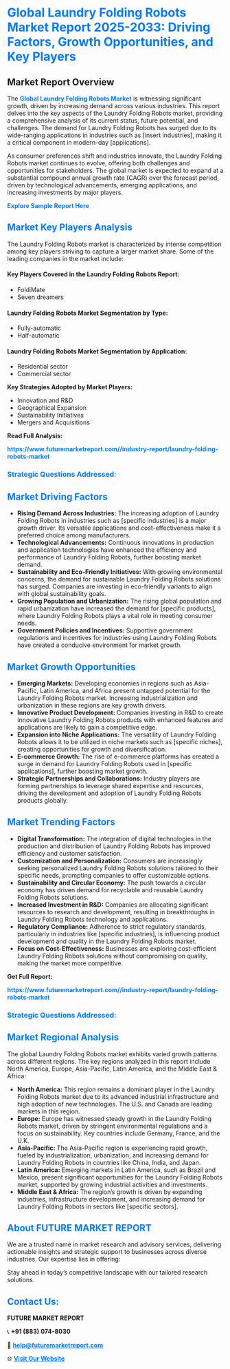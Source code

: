 <h1 style="color: #007BFF;">Global Laundry Folding Robots Market Report 2025-2033: Driving Factors, Growth Opportunities, and Key Players</h1>

<section id="overview">
<h2>Market Report Overview</h2>
<p>The <a href="https://www.futuremarketreport.com//industry-report/laundry-folding-robots-market" style="color: #007BFF; text-decoration: none;"><strong>Global Laundry Folding Robots Market</strong></a> is witnessing significant growth, driven by increasing demand across various industries. This report delves into the key aspects of the Laundry Folding Robots market, providing a comprehensive analysis of its current status, future potential, and challenges. The demand for Laundry Folding Robots has surged due to its wide-ranging applications in industries such as [insert industries], making it a critical component in modern-day [applications].</p>
<p>As consumer preferences shift and industries innovate, the Laundry Folding Robots market continues to evolve, offering both challenges and opportunities for stakeholders. The global market is expected to expand at a substantial compound annual growth rate (CAGR) over the forecast period, driven by technological advancements, emerging applications, and increasing investments by major players.</p>
</section>

<section id="overview">
<p><a href="https://www.futuremarketreport.com//request-sample/reportId=63535" style="color: #007BFF; text-decoration: none;"><strong>Explore Sample Report Here</strong></a></p>
</section>

<section id="key-players">
<h2 style="color: #007BFF;">Market Key Players Analysis</h2>
<p>The Laundry Folding Robots market is characterized by intense competition among key players striving to capture a larger market share. Some of the leading companies in the market include:</p>
<h4>Key Players Covered in the Laundry Folding Robots Report:</h4>
<ul><li>FoldiMate</li><li>Seven dreamers</li></ul>
<h4>Laundry Folding Robots Market Segmentation by Type:</h4>
<ul><li>Fully-automatic</li><li>Half-automatic</li></ul>

<h4>Laundry Folding Robots Market Segmentation by Application:</h4>
<ul><li>Residential sector</li><li>Commercial sector</li></ul>
<p><strong>Key Strategies Adopted by Market Players:</strong></p>
<ul>
<li>Innovation and R&D</li>
<li>Geographical Expansion</li>
<li>Sustainability Initiatives</li>
<li>Mergers and Acquisitions</li>
</ul>
</section>

<section>
<p><strong>Read Full Analysis: </strong></p><a href="https://www.futuremarketreport.com//industry-report/laundry-folding-robots-market" style="color: #007BFF; text-decoration: none;"><strong>https://www.futuremarketreport.com//industry-report/laundry-folding-robots-market</strong></a>
<h3 style="color: #007BFF;">Strategic Questions Addressed:</h3>
</section>

<section id="driving-factors">
<h2 style="color: #007BFF;">Market Driving Factors</h2>
<ul>
<li><strong>Rising Demand Across Industries:</strong> The increasing adoption of Laundry Folding Robots in industries such as [specific industries] is a major growth driver. Its versatile applications and cost-effectiveness make it a preferred choice among manufacturers.</li>
<li><strong>Technological Advancements:</strong> Continuous innovations in production and application technologies have enhanced the efficiency and performance of Laundry Folding Robots, further boosting market demand.</li>
<li><strong>Sustainability and Eco-Friendly Initiatives:</strong> With growing environmental concerns, the demand for sustainable Laundry Folding Robots solutions has surged. Companies are investing in eco-friendly variants to align with global sustainability goals.</li>
<li><strong>Growing Population and Urbanization:</strong> The rising global population and rapid urbanization have increased the demand for [specific products], where Laundry Folding Robots plays a vital role in meeting consumer needs.</li>
<li><strong>Government Policies and Incentives:</strong> Supportive government regulations and incentives for industries using Laundry Folding Robots have created a conducive environment for market growth.</li>
</ul>
</section>

<section id="growth-opportunities">
<h2 style="color: #007BFF;">Market Growth Opportunities</h2>
<ul>
<li><strong>Emerging Markets:</strong> Developing economies in regions such as Asia-Pacific, Latin America, and Africa present untapped potential for the Laundry Folding Robots market. Increasing industrialization and urbanization in these regions are key growth drivers.</li>
<li><strong>Innovative Product Development:</strong> Companies investing in R&D to create innovative Laundry Folding Robots products with enhanced features and applications are likely to gain a competitive edge.</li>
<li><strong>Expansion into Niche Applications:</strong> The versatility of Laundry Folding Robots allows it to be utilized in niche markets such as [specific niches], creating opportunities for growth and diversification.</li>
<li><strong>E-commerce Growth:</strong> The rise of e-commerce platforms has created a surge in demand for Laundry Folding Robots used in [specific applications], further boosting market growth.</li>
<li><strong>Strategic Partnerships and Collaborations:</strong> Industry players are forming partnerships to leverage shared expertise and resources, driving the development and adoption of Laundry Folding Robots products globally.</li>
</ul>
</section>

<section id="trending-factors">
<h2 style="color: #007BFF;">Market Trending Factors</h2>
<ul>
<li><strong>Digital Transformation:</strong> The integration of digital technologies in the production and distribution of Laundry Folding Robots has improved efficiency and customer satisfaction.</li>
<li><strong>Customization and Personalization:</strong> Consumers are increasingly seeking personalized Laundry Folding Robots solutions tailored to their specific needs, prompting companies to offer customizable options.</li>
<li><strong>Sustainability and Circular Economy:</strong> The push towards a circular economy has driven demand for recyclable and reusable Laundry Folding Robots solutions.</li>
<li><strong>Increased Investment in R&D:</strong> Companies are allocating significant resources to research and development, resulting in breakthroughs in Laundry Folding Robots technology and applications.</li>
<li><strong>Regulatory Compliance:</strong> Adherence to strict regulatory standards, particularly in industries like [specific industries], is influencing product development and quality in the Laundry Folding Robots market.</li>
<li><strong>Focus on Cost-Effectiveness:</strong> Businesses are exploring cost-efficient Laundry Folding Robots solutions without compromising on quality, making the market more competitive.</li>
</ul>
</section>

<section>
<p><strong>Get Full Report: </strong></p><a href="https://www.futuremarketreport.com//industry-report/laundry-folding-robots-market" style="color: #007BFF; text-decoration: none;"><strong>https://www.futuremarketreport.com//industry-report/laundry-folding-robots-market</strong></a>
<h3 style="color: #007BFF;">Strategic Questions Addressed:</h3>
</section>


<section id="regional-analysis">
<h2 style="color: #007BFF;">Market Regional Analysis</h2>
<p>The global Laundry Folding Robots market exhibits varied growth patterns across different regions. The key regions analyzed in this report include North America, Europe, Asia-Pacific, Latin America, and the Middle East & Africa:</p>
<ul>
<li><strong>North America:</strong> This region remains a dominant player in the Laundry Folding Robots market due to its advanced industrial infrastructure and high adoption of new technologies. The U.S. and Canada are leading markets in this region.</li>
<li><strong>Europe:</strong> Europe has witnessed steady growth in the Laundry Folding Robots market, driven by stringent environmental regulations and a focus on sustainability. Key countries include Germany, France, and the U.K.</li>
<li><strong>Asia-Pacific:</strong> The Asia-Pacific region is experiencing rapid growth, fueled by industrialization, urbanization, and increasing demand for Laundry Folding Robots in countries like China, India, and Japan.</li>
<li><strong>Latin America:</strong> Emerging markets in Latin America, such as Brazil and Mexico, present significant opportunities for the Laundry Folding Robots market, supported by growing industrial activities and investments.</li>
<li><strong>Middle East & Africa:</strong> The region’s growth is driven by expanding industries, infrastructure development, and increasing demand for Laundry Folding Robots in sectors like [specific sectors].</li>
</ul>
</section>

<footer>
<h2 style="color: #007BFF;">About FUTURE MARKET REPORT</h2>
<p>We are a trusted name in market research and advisory services, delivering actionable insights and strategic support to businesses across diverse industries. Our expertise lies in offering:</p>

<p>Stay ahead in today’s competitive landscape with our tailored research solutions.</p>

<h2 style="color: #007BFF;">Contact Us:</h2>
<p><strong>FUTURE MARKET REPORT</strong></p>
<p>📞 <strong>+91 (883) 074-8030</strong></p>
<p>📧 <strong><a href="mailto:help@futuremarketreport.com" style="color: #007BFF;">help@futuremarketreport.com</a></strong></p>
<p>🌐 <strong><a href="https://www.futuremarketreport.com/" style="color: #007BFF;">Visit Our Website</a></strong></p>
</footer>